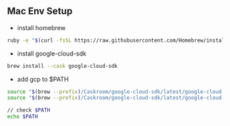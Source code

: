 


## Mac Env Setup
- install homebrew
```sh
ruby -e "$(curl -fsSL https://raw.githubusercontent.com/Homebrew/install/master/install)"
```

- install google-cloud-sdk
```sh
brew install --cask google-cloud-sdk
```

- add gcp to $PATH
```sh
source "$(brew --prefix)/Caskroom/google-cloud-sdk/latest/google-cloud-sdk/path.bash.inc"
source "$(brew --prefix)/Caskroom/google-cloud-sdk/latest/google-cloud-sdk/completion.bash.inc"

// check $PATH
echo $PATH

```

